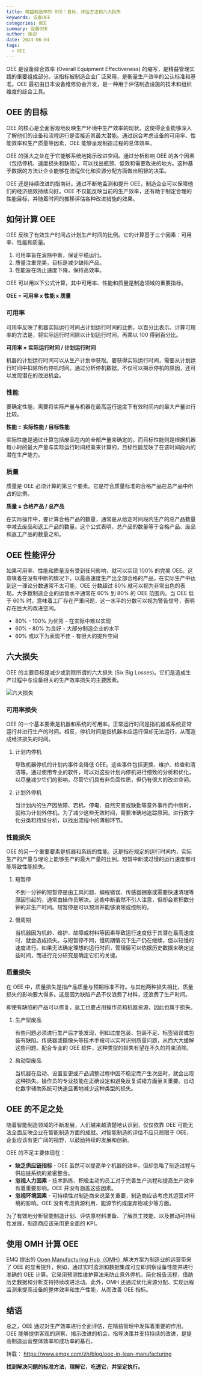 ```yaml
---
title: 精益制造中的 OEE：目标、评估方法和六大损失
keywords: 设备OEE
categories: OEE
summary: 设备OEE
author: 连边
date: 2024-06-04
tags:
  - OEE
---
```




OEE 是设备综合效率 (Overall Equipment Effectiveness) 的缩写，是精益管理实践的重要组成部分。该指标被制造企业广泛采用，是衡量生产效率的公认标准和基准。OEE 最初由日本设备维修协会开发，是一种用于评估制造设施的技术和组织维度的综合工具。



## OEE 的目标

OEE 的核心是全面客观地反映生产环境中生产效率的现状。这使得企业能够深入了解他们的设备和流程运行是否接近其最大潜能。通过综合考虑设备的可用率、性能效率和生产质量等因素，OEE 能够呈现制造过程的总体效率。

OEE 的强大之处在于它能够系统地揭示改进空间。通过分析影响 OEE 的各个因素（包括停机、速度损失和缺陷），可以找出瓶颈、低效和需要改进的地方。这种基于数据的方法让企业能够在流程优化和资源分配方面做出明智的决策。

OEE 还是持续改进的指南针。通过不断地监测和提升 OEE，制造企业可以保障他们的经济绩效持续向好。OEE 不仅能反映当前的生产效率，还有助于制定合理的性能目标，并随着时间的推移评估各种改进措施的效果。



## 如何计算 OEE

OEE 反映了有效生产时间占计划生产时间的比例。它的计算基于三个因素：可用率、性能和质量。

1. 可用率旨在消除中断，保证平稳运行。
2. 质量注重完美，目标是减少缺陷产品。
3. 性能旨在防止速度下降，保持高效率。

OEE 可以用以下公式计算，其中可用率、性能和质量是制造领域的重要指标。

**OEE = 可用率 x 性能 x 质量**



### 可用率

可用率反映了机器实际运行时间占计划运行时间的比例，以百分比表示。计算可用率的方法是，将实际运行时间除以计划运行时间，再乘以 100 得到百分比。

**可用率 = 实际运行时间 / 计划运行时间**

机器的计划运行时间可以从生产计划中获取。要获得实际运行时间，需要从计划运行时间中扣除所有停机时间。通过分析停机数据，不仅可以揭示停机的原因，还可以发现潜在的改进机会。



### 性能

要确定性能，需要将实际产量与机器在最高运行速度下有效时间内的最大产量进行比较。

**性能 = 实际性能 / 目标性能**

实际性能是通过计算包括废品在内的全部产量来确定的。而目标性能则是根据机器每小时的最大产量与实际运行时间相乘来计算的，目标性能反映了在该时间段内的潜在生产能力。



### 质量

质量是 OEE 必须计算的第三个要素。它是符合质量标准的合格产品在总产品中所占的比例。

**质量 = 合格产品 / 总产品**

在实际操作中，要计算合格产品的数量，通常是从给定时间段内生产的总产品数量中减去废品和返工产品的数量。这个公式表明，总产品的数量等于合格产品、废品和返工产品的数量之和。



## OEE 性能评分

如果可用率、性能和质量没有受到任何影响，就可以实现 100% 的完美 OEE。这意味着在没有中断的情况下，以最高速度生产出全部合格的产品。在实际生产中达到这一理论分数通常不太可能，OEE 分数超过 80% 就可以视为非常出色的表现。大多数制造企业的运营水平通常在 60% 到 80% 的 OEE 范围内。当 OEE 低于 60% 时，意味着工厂存在严重问题，这一水平的分数可以视为警告信号，表明存在巨大的改进空间。

- 80% - 100% 为优秀 - 在实际中难以实现
- 60% - 80% 为良好 - 大部分制造企业的水平
- 60% 或以下为表现不佳 - 有很大的提升空间



## 六大损失

OEE 的主要目标是减少或消除所谓的六大损失 (Six Big Losses)。它们是造成生产过程中与设备相关的生产效率损失的主要因素。

![六大损失](https://mkstatic.lianbian.net/202406042135572.png)



### 可用率损失

OEE 的一个基本要素是机器和系统的可用率。正常运行时间是指机器或系统正常运行并进行生产的时间。相反，停机时间是指机器本应运行但却无法运行，从而造成经济损失的时间。

1. 计划内停机

   导致机器停机的计划内事件会降低 OEE。这些事件包括更换、维护、检查和清洁等。通过使用专业的软件，可以对这些计划内停机进行细致的分析和优化，以尽量减少它们的影响，尽管它们具有非负面性质，但仍有很大的改进空间。

2. 计划外停机

   当计划内的生产因故障、宕机、停电、自然灾害或缺勤等意外事件而中断时，就称为计划外停机。为了减少这些无效时间，需要准确地追踪原因，进行数字化分类和持续分析，以找出流程中的薄弱环节。



### 性能损失

OEE 的另一个重要要素是机器和系统的性能。这是指在规定的运行时间内，实际生产的产量与理论上能够生产的最大产量的比例。短暂中断或过慢的运行速度都可能导致性能损失。

1. 短暂停

   不到一分钟的短暂停是由工具问题、编程错误、传感器拥塞或需要快速清理等原因引起的，通常由操作员解决。这些中断虽然不引人注意，但却会累积数分钟的非生产时间。短暂停是可以预测并能够消除或控制的。

2. 慢周期

   当机器因为机龄、维护、故障或材料等因素导致运行速度低于其潜在最高速度时，就会造成损失。与短暂停不同，慢周期情况下生产仍在继续，但以较慢的速度进行。如果无法确定理想的运行时间，管理层可以依据历史数据来确定这些时间，而进行充分研究是确定它们的关键。



### 质量损失

在 OEE 中，质量损失是指产品质量与预期标准不符。与其他两种损失相比，质量损失的影响要大得多。这是因为缺陷产品不仅浪费了材料，还浪费了生产时间。

即使有缺陷的产品可以修复，返工也要占用操作员和机器资源，因此也属于损失。

1. 生产型废品

   有些问题必须进行生产后才能发现，例如过度包装、包装不足、标签错误或包装有缺陷。传感器或摄像头等技术手段可以实时识别质量问题，从而大大缓解这些问题。配合专业的 OEE 软件，这种类型的损失有望在不久的将来消除。

2. 启动型废品

   当机器在启动、设置变更或产品调整过程中因不稳定而产生次品时，就会出现这种损失。操作员的专业技能在正确设定和避免反复试错方面至关重要。自动化数字辅助系统可快速显著地减少这种类型的损失。

## OEE 的不足之处

随着智能制造领域的不断发展，人们越来越清楚地认识到，仅仅依靠 OEE 可能无法全面反映企业在智能制造方面的成就。对智能制造的评估不应只局限于 OEE，企业应该有更广阔的视野，以鼓励持续的发展和创新。

OEE 的不足主要体现在：

- **缺乏供应链指标** - OEE 虽然可以提高单个机器的效率，但却忽略了制造过程与供应链系统的紧密整合。
- **忽视人力因素** - 技术熟练、积极主动的员工对于完善生产流程和提高生产效率有着重要影响。OEE 并没有涵盖这些因素。
- **忽视环境因素** - 可持续性对制造商来说至关重要，制造商应该考虑其运营对环境的影响。OEE 没有考虑资源利用、能源节约或废弃物减少等方面。

为了有效地分析智能制造计划、评估原材料准备、了解员工技能、以及推动可持续性发展，制造商应该采用更全面的 KPI。



## 使用 OMH 计算 OEE

EMQ 提出的 [Open Manufacturing Hub（OMH）](https://www.emqx.com/zh/blog/open-manufacturing-hub-a-reference-architecture-for-industrial-iot)解决方案为制造业的运营带来了 OEE 的显著提升，例如，通过实时监测和数据集成可立即洞察设备性能并进行准确的 OEE 计算。它采用预测性维护算法来防止意外停机，简化报告流程，借助历史数据和分析支持持续改进活动。此外，OMH 还通过优化资源分配、实现远程监测来提高设备的整体效率和生产性能，从而改善 OEE 指标。



## 结语

总之，OEE 通过对生产效率进行全面评估，在精益管理中发挥着重要的作用。OEE 能够提供客观的洞察、揭示改进的机会、指导决策并支持持续的改进，是提高制造运营整体效率和成功率的基石。



转载： https://www.emqx.com/zh/blog/oee-in-lean-manufacturing

**找到解决问题的标准方法，理解它，吃透它，并坚定执行。**